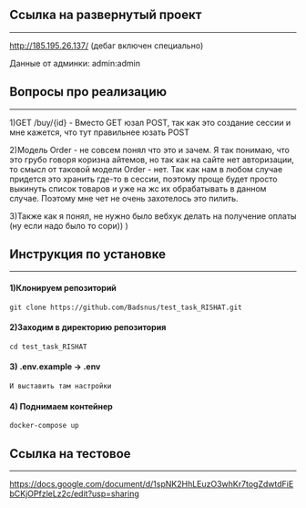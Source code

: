 Ссылка на развернутый проект
---
___
http://185.195.26.137/ (дебаг включен специально)

Данные от админки: admin:admin

Вопросы про реализацию
---
___
1)GET /buy/{id} - Вместо GET юзал POST, так как это создание сессии и мне кажется, что тут правильнее юзать POST

2)Модель Order - не совсем понял что это и зачем. Я так понимаю, что это грубо говоря
коризна айтемов, но так как на сайте нет авторизации, то смысл от таковой модели Order - нет.
Так как нам в любом случае придется это хранить где-то в сессии, поэтому проще будет просто выкинуть список товаров и
уже на жс их обрабатывать в данном случае.
Поэтому мне чет не очень захотелось это пилить.

3)Также как я понял, не нужно было вебхук делать на получение оплаты (ну если надо было то сори)) ) 


Инструкция по установке
---
___

#### 1)Клонируем репозиторий

    git clone https://github.com/Badsnus/test_task_RISHAT.git

#### 2)Заходим в директорию репозитория

    cd test_task_RISHAT

#### 3)  .env.example -> .env

    И выставить там настройки


#### 4) Поднимаем контейнер

    docker-compose up

Ссылка на тестовое
---
___
https://docs.google.com/document/d/1spNK2HhLEuzO3whKr7togZdwtdFiEbCKjOPfzleLz2c/edit?usp=sharing

